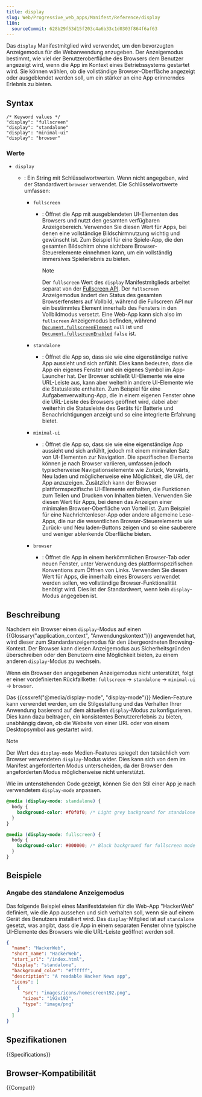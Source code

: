 ```yaml
---
title: display
slug: Web/Progressive_web_apps/Manifest/Reference/display
l10n:
  sourceCommit: 628b29f53d15f203c4a6b33c1d0303f864f6af63
---
```


Das `display` Manifestmitglied wird verwendet, um den bevorzugten Anzeigemodus für die Webanwendung anzugeben. Der Anzeigemodus bestimmt, wie viel der Benutzeroberfläche des Browsers dem Benutzer angezeigt wird, wenn die App im Kontext eines Betriebssystems gestartet wird. Sie können wählen, ob die vollständige Browser-Oberfläche angezeigt oder ausgeblendet werden soll, um ein stärker an eine App erinnerndes Erlebnis zu bieten.

## Syntax

```json-nolint
/* Keyword values */
"display": "fullscreen"
"display": "standalone"
"display": "minimal-ui"
"display": "browser"
```

### Werte

- `display`

  - : Ein String mit Schlüsselwortwerten. Wenn nicht angegeben, wird der Standardwert `browser` verwendet. Die Schlüsselwortwerte umfassen:

    - `fullscreen`

      - : Öffnet die App mit ausgeblendeten UI-Elementen des Browsers und nutzt den gesamten verfügbaren Anzeigebereich. Verwenden Sie diesen Wert für Apps, bei denen eine vollständige Bildschirmnutzung wichtig und gewünscht ist. Zum Beispiel für eine Spiele-App, die den gesamten Bildschirm ohne sichtbare Browser-Steuerelemente einnehmen kann, um ein vollständig immersives Spielerlebnis zu bieten.

        > [!NOTE]
        > Der `fullscreen` Wert des `display` Manifestmitglieds arbeitet separat von der [Fullscreen API](/de/docs/Web/API/Fullscreen_API). Der `fullscreen` Anzeigemodus ändert den Status des gesamten Browserfensters auf Vollbild, während die Fullscreen API nur ein bestimmtes Element innerhalb des Fensters in den Vollbildmodus versetzt. Eine Web-App kann sich also im `fullscreen` Anzeigemodus befinden, während [`Document.fullscreenElement`](/de/docs/Web/API/Document/fullscreenElement) `null` ist und [`Document.fullscreenEnabled`](/de/docs/Web/API/Document/fullscreenEnabled) `false` ist.

    - `standalone`

      - : Öffnet die App so, dass sie wie eine eigenständige native App aussieht und sich anfühlt. Dies kann bedeuten, dass die App ein eigenes Fenster und ein eigenes Symbol im App-Launcher hat. Der Browser schließt UI-Elemente wie eine URL-Leiste aus, kann aber weiterhin andere UI-Elemente wie die Statusleiste enthalten. Zum Beispiel für eine Aufgabenverwaltung-App, die in einem eigenen Fenster ohne die URL-Leiste des Browsers geöffnet wird, dabei aber weiterhin die Statusleiste des Geräts für Batterie und Benachrichtigungen anzeigt und so eine integrierte Erfahrung bietet.

    - `minimal-ui`

      - : Öffnet die App so, dass sie wie eine eigenständige App aussieht und sich anfühlt, jedoch mit einem minimalen Satz von UI-Elementen zur Navigation. Die spezifischen Elemente können je nach Browser variieren, umfassen jedoch typischerweise Navigationselemente wie Zurück, Vorwärts, Neu laden und möglicherweise eine Möglichkeit, die URL der App anzuzeigen. Zusätzlich kann der Browser plattformspezifische UI-Elemente enthalten, die Funktionen zum Teilen und Drucken von Inhalten bieten. Verwenden Sie diesen Wert für Apps, bei denen das Anzeigen einer minimalen Browser-Oberfläche von Vorteil ist. Zum Beispiel für eine Nachrichtenleser-App oder andere allgemeine Lese-Apps, die nur die wesentlichen Browser-Steuerelemente wie Zurück- und Neu laden-Buttons zeigen und so eine sauberere und weniger ablenkende Oberfläche bieten.

    - `browser`
      - : Öffnet die App in einem herkömmlichen Browser-Tab oder neuen Fenster, unter Verwendung des plattformspezifischen Konventions zum Öffnen von Links. Verwenden Sie diesen Wert für Apps, die innerhalb eines Browsers verwendet werden sollen, wo vollständige Browser-Funktionalität benötigt wird. Dies ist der Standardwert, wenn kein `display`-Modus angegeben ist.

## Beschreibung

Nachdem ein Browser einen `display`-Modus auf einen {{Glossary("application_context", "Anwendungskontext")}} angewendet hat, wird dieser zum Standardanzeigemodus für den übergeordneten Browsing-Kontext. Der Browser kann diesen Anzeigemodus aus Sicherheitsgründen überschreiben oder den Benutzern eine Möglichkeit bieten, zu einem anderen `display`-Modus zu wechseln.

Wenn ein Browser den angegebenen Anzeigemodus nicht unterstützt, folgt er einer vordefinierten Rückfallkette: `fullscreen` → `standalone` → `minimal-ui` → `browser`.

Das {{cssxref("@media/display-mode", "display-mode")}} Medien-Feature kann verwendet werden, um die Stilgestaltung und das Verhalten Ihrer Anwendung basierend auf dem aktuellen `display`-Modus zu konfigurieren. Dies kann dazu beitragen, ein konsistentes Benutzererlebnis zu bieten, unabhängig davon, ob die Website von einer URL oder von einem Desktopsymbol aus gestartet wird.

> [!NOTE]
> Der Wert des `display-mode` Medien-Features spiegelt den tatsächlich vom Browser verwendeten `display`-Modus wider.
> Dies kann sich von dem im Manifest angeforderten Modus unterscheiden, da der Browser den angeforderten Modus möglicherweise nicht unterstützt.

Wie im untenstehenden Code gezeigt, können Sie den Stil einer App je nach verwendetem `display-mode` anpassen.

```css
@media (display-mode: standalone) {
  body {
    background-color: #f0f0f0; /* Light grey background for standalone mode */
  }
}

@media (display-mode: fullscreen) {
  body {
    background-color: #000000; /* Black background for fullscreen mode */
  }
}
```

## Beispiele

### Angabe des standalone Anzeigemodus

Das folgende Beispiel eines Manifestdateien für die Web-App "HackerWeb" definiert, wie die App aussehen und sich verhalten soll, wenn sie auf einem Gerät des Benutzers installiert wird. Das `display`-Mitglied ist auf `standalone` gesetzt, was angibt, dass die App in einem separaten Fenster ohne typische UI-Elemente des Browsers wie die URL-Leiste geöffnet werden soll.

```json
{
  "name": "HackerWeb",
  "short_name": "HackerWeb",
  "start_url": "/index.html",
  "display": "standalone",
  "background_color": "#ffffff",
  "description": "A readable Hacker News app",
  "icons": [
    {
      "src": "images/icons/homescreen192.png",
      "sizes": "192x192",
      "type": "image/png"
    }
  ]
}
```

## Spezifikationen

{{Specifications}}

## Browser-Kompatibilität

{{Compat}}
